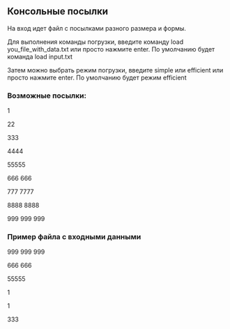 ## Консольные посылки

На вход идет файл с посылками разного размера и формы.

Для выполнения команды погрузки, введите команду load you_file_with_data.txt или просто нажмите enter. По умолчанию будет команда load input.txt

Затем можно выбрать режим погрузки, введите simple или efficient или просто нажмите enter. По умолчанию будет режим efficient

### Возможные посылки:
1

22

333

4444

55555

666
666

777
7777

8888
8888

999
999
999


### Пример файла c входными данными
999
999
999

666
666

55555

1

1

333
